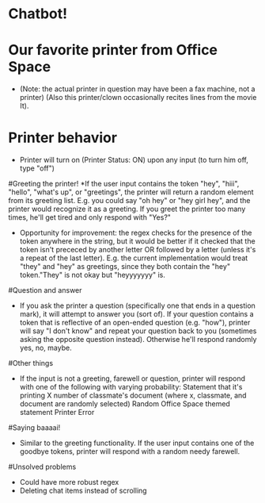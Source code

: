# Chatbot!

# Our favorite printer from Office Space

* (Note: the actual printer in question may have been a fax machine, not a printer)
(Also this printer/clown occasionally recites lines from the movie It).

# Printer behavior

* Printer will turn on (Printer Status: ON) upon any input 
(to turn him off, type "off")

#Greeting the printer!
*If the user input contains the token "hey", "hiii", "hello", "what's up", or "greetings", the printer will return a random element from its greeting list. E.g. you could say "oh hey" or "hey girl hey", and the printer would recognize it as a greeting. If you greet the printer too many times, he'll get tired and only respond with "Yes?"
* Opportunity for improvement: the regex checks for the presence of the token anywhere in the string, but it would be better if it checked that the token isn't prececed by another letter OR followed by a letter (unless it's a repeat of the last letter). E.g. the current implementation would treat "they" and "hey" as greetings, since they both contain the "hey" token."They" is not okay but "heyyyyyyy" is.

#Question and answer
* If you ask the printer a question (specifically one that ends in a question mark), it will attempt to answer you (sort of). If your question contains a token that is reflective of an open-ended question (e.g. "how"), printer will say "I don't know" and repeat your question back to you (sometimes asking the opposite question instead). Otherwise he'll respond randomly yes, no, maybe.

#Other things
* If the input is not a greeting, farewell or question, printer will respond with one of the following with varying probability:
Statement that it's printing X number of classmate's document (where x, classmate, and document are randomly selected)
Random Office Space themed statement
Printer Error

#Saying baaaai!
* Similar to the greeting functionality. If the user input contains one of the goodbye tokens, printer will respond with a random needy farewell.

#Unsolved problems
* Could have more robust regex
* Deleting chat items instead of scrolling
